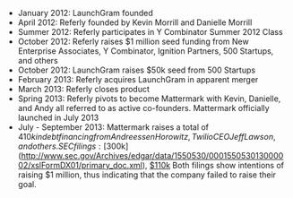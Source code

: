 * January 2012: LaunchGram founded
* April 2012: Referly founded by Kevin Morrill and Danielle Morrill
* Summer 2012: Referly participates in Y Combinator Summer 2012 Class
* October 2012: Referly raises $1 million seed funding from New Enterprise Associates, Y Combinator, Ignition Partners, 500 Startups, and others
* October 2012: LaunchGram raises $50k seed from 500 Startups
* February 2013: Referly acquires LaunchGram in apparent merger 
* March 2013: Referly closes product
* Spring 2013: Referly pivots to become Mattermark with Kevin, Danielle, and Andy all referred to as active co-founders. Mattermark officially launched in July 2013
* July - September 2013: Mattermark raises a total of $410k in debt financing from Andreessen Horowitz, Twilio CEO Jeff Lawson, and others. SEC filings: [$300k](http://www.sec.gov/Archives/edgar/data/1550530/000155053013000002/xslFormDX01/primary_doc.xml), [$110k](http://www.sec.gov/Archives/edgar/data/1550530/000155053012000001/xslFormDX01/primary_doc.xml) Both filings show intentions of raising $1 million, thus indicating that the company failed to raise their goal.

